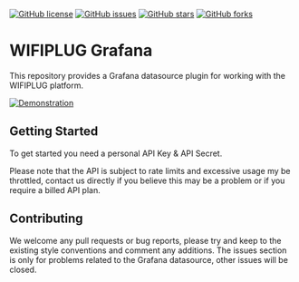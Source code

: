 [![GitHub license](https://img.shields.io/badge/license-Apache%202-blue.svg?style=flat-square)](https://raw.githubusercontent.com/wifiplug/grafana-wifiplug/master/README.md)
[![GitHub issues](https://img.shields.io/github/issues/wifiplug/grafana-wifiplug.svg?style=flat-square)](https://github.com/wifiplug/grafana-wifiplug/issues)
[![GitHub stars](https://img.shields.io/github/stars/wifiplug/grafana-wifiplug.svg?style=flat-square)](https://github.com/wifiplug/grafana-wifiplug/stargazers)
[![GitHub forks](https://img.shields.io/github/forks/wifiplug/grafana-wifiplug.svg?style=flat-square)](https://github.com/wifiplug/grafana-wifiplug/network)

# WIFIPLUG Grafana

This repository provides a Grafana datasource plugin for working with the WIFIPLUG platform.

[![Demonstration](https://s3-eu-west-1.amazonaws.com/assets.wifiplug.co.uk/github/grafana-wifiplug-1.png)](https://s3-eu-west-1.amazonaws.com/assets.wifiplug.co.uk/github/grafana-wifiplug-1.png)

## Getting Started

To get started you need a personal API Key & API Secret.

Please note that the API is subject to rate limits and excessive usage my be throttled, contact us directly if you believe this may be a problem or if you require a billed API plan.

## Contributing

We welcome any pull requests or bug reports, please try and keep to the existing style conventions and comment any additions. The issues section is only for problems related to the Grafana datasource, other issues will be closed.